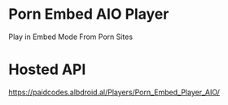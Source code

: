 # Porn Embed AIO Player
Play in Embed Mode From Porn Sites


# Hosted API

https://paidcodes.albdroid.al/Players/Porn_Embed_Player_AIO/
